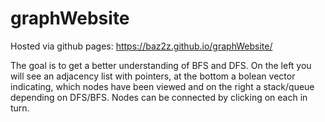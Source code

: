 # graphWebsite
Hosted via github pages:
https://baz2z.github.io/graphWebsite/

The goal is to get a better understanding of BFS and DFS.
On the left you will see an adjacency list with pointers, at the bottom a bolean vector indicating, which nodes have been viewed and on the right a stack/queue depending on DFS/BFS. 
Nodes can be connected by clicking on each in turn. 
